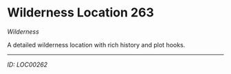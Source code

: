 # Wilderness Location 263

*Wilderness*

A detailed wilderness location with rich history and plot hooks.

---
*ID: LOC00262*